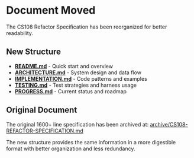 # Document Moved

The CS108 Refactor Specification has been reorganized for better readability.

## New Structure

- **[README.md](./README.md)** - Quick start and overview
- **[ARCHITECTURE.md](./ARCHITECTURE.md)** - System design and data flow
- **[IMPLEMENTATION.md](./IMPLEMENTATION.md)** - Code patterns and examples
- **[TESTING.md](./TESTING.md)** - Test strategies and harness usage
- **[PROGRESS.md](./PROGRESS.md)** - Current status and roadmap

## Original Document

The original 1600+ line specification has been archived at:
[archive/CS108-REFACTOR-SPECIFICATION.md](./archive/CS108-REFACTOR-SPECIFICATION.md)

The new structure provides the same information in a more digestible format with better organization and less redundancy.